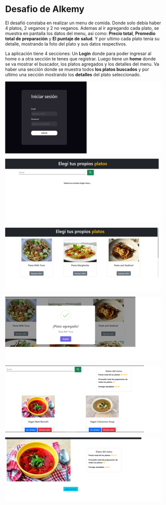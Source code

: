 # Desafio de Alkemy
El desafió constaba en realizar un menu de comida. Donde solo debía haber 4 platos, 2 veganos y 2 no veganos. Ademas al ir agregando cada plato, se muestra en pantalla los datos del menu, asi como: **Precio total**, **Promedio total de preparación** y **El puntaje de salud**. Y por ultimo cada plato tenia su detalle, mostrando la foto del plato y sus datos respectivos.

La aplicación tiene 4 secciones: Un **Login** donde para poder ingresar al home o a otra sección te tenes que registrar. Luego tiene un **home** donde se va mostrar el buscador, los platos agregados y los detalles del menu. Va haber una sección donde se muestra todos **los platos buscados** y por ultimo una sección mostrando los **detalles** del plato seleccionado.

![foto0](public/foto6.png)

![foto1](public/foto1.png)

![foto2](public/foto2.png)

![foto3](public/foto3.png)

![foto4](public/foto4.png)

![foto5](public/foto5.png)